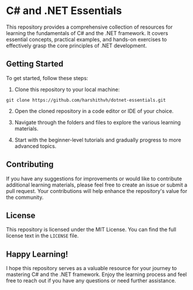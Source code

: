 # C# and .NET Essentials
This repository provides a comprehensive collection of resources for learning the fundamentals of C# and the .NET framework. It covers essential concepts, practical examples, and hands-on exercises to effectively grasp the core principles of .NET development. 

## Getting Started

To get started, follow these steps:

1. Clone this repository to your local machine:

```
git clone https://github.com/harshithvh/dotnet-essentials.git
```

2. Open the cloned repository in a code editor or IDE of your choice.

3. Navigate through the folders and files to explore the various learning materials.

4. Start with the beginner-level tutorials and gradually progress to more advanced topics.

## Contributing

If you have any suggestions for improvements or would like to contribute additional learning materials, please feel free to create an issue or submit a pull request. Your contributions will help enhance the repository's value for the community.

## License

This repository is licensed under the MIT License. You can find the full license text in the `LICENSE` file.

## Happy Learning!

I hope this repository serves as a valuable resource for your journey to mastering C# and the .NET framework. Enjoy the learning process and feel free to reach out if you have any questions or need further assistance.
